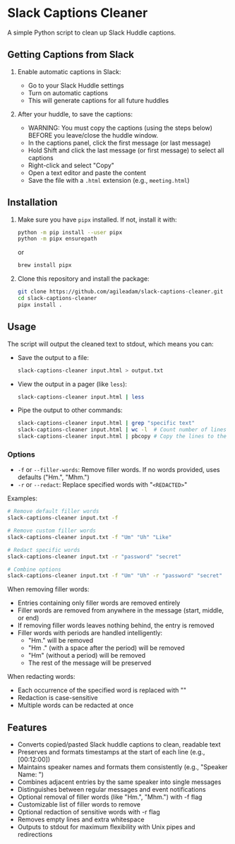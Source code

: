 # Slack Captions Cleaner

A simple Python script to clean up Slack Huddle captions.

## Getting Captions from Slack

1. Enable automatic captions in Slack:
   - Go to your Slack Huddle settings
   - Turn on automatic captions
   - This will generate captions for all future huddles

2. After your huddle, to save the captions:
   - WARNING: You must copy the captions (using the steps below) BEFORE you leave/close the huddle window.
   - In the captions panel, click the first message (or last message)
   - Hold Shift and click the last message (or first message) to select all captions
   - Right-click and select "Copy"
   - Open a text editor and paste the content
   - Save the file with a `.html` extension (e.g., `meeting.html`)

## Installation

1. Make sure you have `pipx` installed. If not, install it with:
   ```bash
   python -m pip install --user pipx
   python -m pipx ensurepath
   ```
   
   or

   ```bash
   brew install pipx
   ```

2. Clone this repository and install the package:
   ```bash
   git clone https://github.com/agileadam/slack-captions-cleaner.git
   cd slack-captions-cleaner
   pipx install .
   ```

## Usage

The script will output the cleaned text to stdout, which means you can:

- Save the output to a file:
  ```bash
  slack-captions-cleaner input.html > output.txt
  ```

- View the output in a pager (like `less`):
  ```bash
  slack-captions-cleaner input.html | less
  ```

- Pipe the output to other commands:
  ```bash
  slack-captions-cleaner input.html | grep "specific text"
  slack-captions-cleaner input.html | wc -l  # Count number of lines
  slack-captions-cleaner input.html | pbcopy # Copy the lines to the clipboard
  ```

### Options

- `-f` or `--filler-words`: Remove filler words. If no words provided, uses defaults ("Hm.", "Mhm.")
- `-r` or `--redact`: Replace specified words with "`<REDACTED>`"

Examples:
```bash
# Remove default filler words
slack-captions-cleaner input.txt -f

# Remove custom filler words
slack-captions-cleaner input.txt -f "Um" "Uh" "Like"

# Redact specific words
slack-captions-cleaner input.txt -r "password" "secret"

# Combine options
slack-captions-cleaner input.txt -f "Um" "Uh" -r "password" "secret"
```

When removing filler words:
- Entries containing only filler words are removed entirely
- Filler words are removed from anywhere in the message (start, middle, or end)
- If removing filler words leaves nothing behind, the entry is removed
- Filler words with periods are handled intelligently:
  - "Hm." will be removed
  - "Hm ." (with a space after the period) will be removed
  - "Hm" (without a period) will be removed
  - The rest of the message will be preserved

When redacting words:
- Each occurrence of the specified word is replaced with "<REDACTED>"
- Redaction is case-sensitive
- Multiple words can be redacted at once

## Features

- Converts copied/pasted Slack huddle captions to clean, readable text
- Preserves and formats timestamps at the start of each line (e.g., [00:12:00])
- Maintains speaker names and formats them consistently (e.g., "Speaker Name: ")
- Combines adjacent entries by the same speaker into single messages
- Distinguishes between regular messages and event notifications
- Optional removal of filler words (like "Hm.", "Mhm.") with -f flag
- Customizable list of filler words to remove
- Optional redaction of sensitive words with -r flag
- Removes empty lines and extra whitespace
- Outputs to stdout for maximum flexibility with Unix pipes and redirections